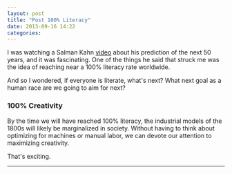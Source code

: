 ```yaml
---
layout: post
title: "Post 100% Literacy"
date: 2013-09-16 14:22
categories: 
---
```


I was watching a Salman Kahn [video](https://www.youtube.com/watch?v=CiKrFcgVSIU&feature=player_embedded) about his prediction of the next 50 years, and it was fascinating. One of the things he said that struck me was the idea of reaching near a 100% literacy rate worldwide. 

And so I wondered, if everyone is literate, what's next? What next goal as a human race are we going to aim for next? 

### 100% Creativity

By the time we will have reached 100% literacy, the industrial models of the 1800s will likely be marginalized in society. Without having to think about optimizing for machines or manual labor, we can devote our attention to maximizing creativity. 

That's exciting. 

---


